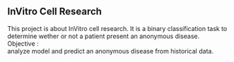 ## InVitro Cell Research
This project is about InVitro cell research. It is a binary classification task to determine wether or not a patient present an anonymous disease.   
Objective :   
analyze model and predict an anonymous disease from historical  data.
 
